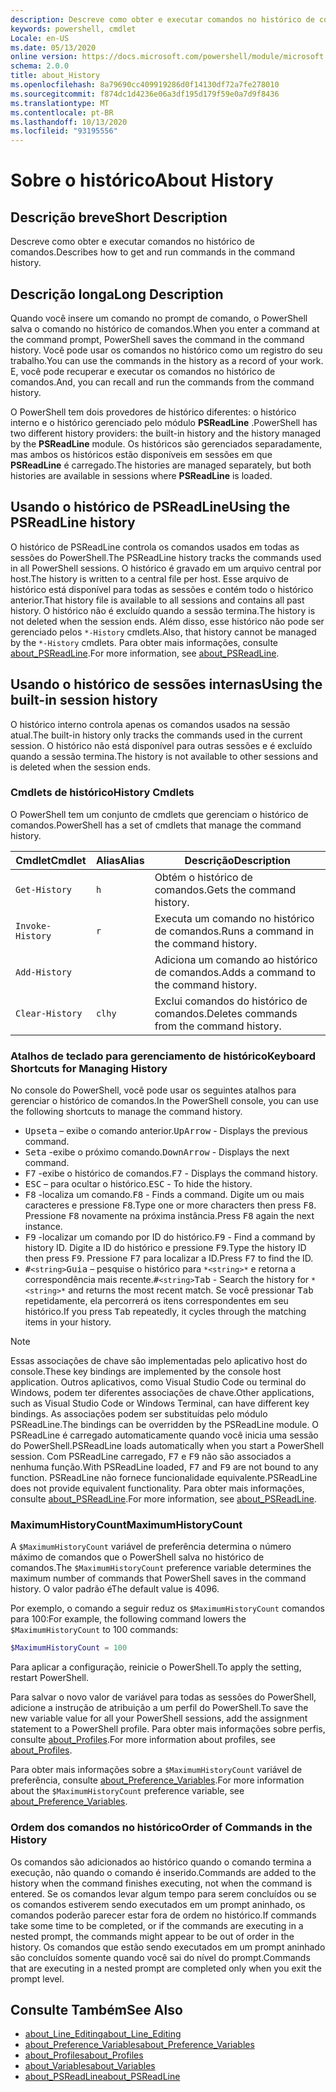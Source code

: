 ```yaml
---
description: Descreve como obter e executar comandos no histórico de comandos.
keywords: powershell, cmdlet
Locale: en-US
ms.date: 05/13/2020
online version: https://docs.microsoft.com/powershell/module/microsoft.powershell.core/about/about_history?view=powershell-7.1&WT.mc_id=ps-gethelp
schema: 2.0.0
title: about_History
ms.openlocfilehash: 8a79690cc409919286d0f14130df72a7fe278010
ms.sourcegitcommit: f874dc1d4236e06a3df195d179f59e0a7d9f8436
ms.translationtype: MT
ms.contentlocale: pt-BR
ms.lasthandoff: 10/13/2020
ms.locfileid: "93195556"
---
```

# <a name="about-history"></a><span data-ttu-id="82928-104">Sobre o histórico</span><span class="sxs-lookup"><span data-stu-id="82928-104">About History</span></span>

## <a name="short-description"></a><span data-ttu-id="82928-105">Descrição breve</span><span class="sxs-lookup"><span data-stu-id="82928-105">Short Description</span></span>
<span data-ttu-id="82928-106">Descreve como obter e executar comandos no histórico de comandos.</span><span class="sxs-lookup"><span data-stu-id="82928-106">Describes how to get and run commands in the command history.</span></span>

## <a name="long-description"></a><span data-ttu-id="82928-107">Descrição longa</span><span class="sxs-lookup"><span data-stu-id="82928-107">Long Description</span></span>

<span data-ttu-id="82928-108">Quando você insere um comando no prompt de comando, o PowerShell salva o comando no histórico de comandos.</span><span class="sxs-lookup"><span data-stu-id="82928-108">When you enter a command at the command prompt, PowerShell saves the command in the command history.</span></span> <span data-ttu-id="82928-109">Você pode usar os comandos no histórico como um registro do seu trabalho.</span><span class="sxs-lookup"><span data-stu-id="82928-109">You can use the commands in the history as a record of your work.</span></span> <span data-ttu-id="82928-110">E, você pode recuperar e executar os comandos no histórico de comandos.</span><span class="sxs-lookup"><span data-stu-id="82928-110">And, you can recall and run the commands from the command history.</span></span>

<span data-ttu-id="82928-111">O PowerShell tem dois provedores de histórico diferentes: o histórico interno e o histórico gerenciado pelo módulo **PSReadLine** .</span><span class="sxs-lookup"><span data-stu-id="82928-111">PowerShell has two different history providers: the built-in history and the history managed by the **PSReadLine** module.</span></span> <span data-ttu-id="82928-112">Os históricos são gerenciados separadamente, mas ambos os históricos estão disponíveis em sessões em que **PSReadLine** é carregado.</span><span class="sxs-lookup"><span data-stu-id="82928-112">The histories are managed separately, but both histories are available in sessions where **PSReadLine** is loaded.</span></span>

## <a name="using-the-psreadline-history"></a><span data-ttu-id="82928-113">Usando o histórico de PSReadLine</span><span class="sxs-lookup"><span data-stu-id="82928-113">Using the PSReadLine history</span></span>

<span data-ttu-id="82928-114">O histórico de PSReadLine controla os comandos usados em todas as sessões do PowerShell.</span><span class="sxs-lookup"><span data-stu-id="82928-114">The PSReadLine history tracks the commands used in all PowerShell sessions.</span></span>
<span data-ttu-id="82928-115">O histórico é gravado em um arquivo central por host.</span><span class="sxs-lookup"><span data-stu-id="82928-115">The history is written to a central file per host.</span></span> <span data-ttu-id="82928-116">Esse arquivo de histórico está disponível para todas as sessões e contém todo o histórico anterior.</span><span class="sxs-lookup"><span data-stu-id="82928-116">That history file is available to all sessions and contains all past history.</span></span> <span data-ttu-id="82928-117">O histórico não é excluído quando a sessão termina.</span><span class="sxs-lookup"><span data-stu-id="82928-117">The history is not deleted when the session ends.</span></span> <span data-ttu-id="82928-118">Além disso, esse histórico não pode ser gerenciado pelos `*-History` cmdlets.</span><span class="sxs-lookup"><span data-stu-id="82928-118">Also, that history cannot be managed by the `*-History` cmdlets.</span></span> <span data-ttu-id="82928-119">Para obter mais informações, consulte [about_PSReadLine](../../PSReadLine/About/about_PSReadLine.md).</span><span class="sxs-lookup"><span data-stu-id="82928-119">For more information, see [about_PSReadLine](../../PSReadLine/About/about_PSReadLine.md).</span></span>

## <a name="using-the-built-in-session-history"></a><span data-ttu-id="82928-120">Usando o histórico de sessões internas</span><span class="sxs-lookup"><span data-stu-id="82928-120">Using the built-in session history</span></span>

<span data-ttu-id="82928-121">O histórico interno controla apenas os comandos usados na sessão atual.</span><span class="sxs-lookup"><span data-stu-id="82928-121">The built-in history only tracks the commands used in the current session.</span></span> <span data-ttu-id="82928-122">O histórico não está disponível para outras sessões e é excluído quando a sessão termina.</span><span class="sxs-lookup"><span data-stu-id="82928-122">The history is not available to other sessions and is deleted when the session ends.</span></span>

### <a name="history-cmdlets"></a><span data-ttu-id="82928-123">Cmdlets de histórico</span><span class="sxs-lookup"><span data-stu-id="82928-123">History Cmdlets</span></span>

<span data-ttu-id="82928-124">O PowerShell tem um conjunto de cmdlets que gerenciam o histórico de comandos.</span><span class="sxs-lookup"><span data-stu-id="82928-124">PowerShell has a set of cmdlets that manage the command history.</span></span>

| <span data-ttu-id="82928-125">Cmdlet</span><span class="sxs-lookup"><span data-stu-id="82928-125">Cmdlet</span></span>           | <span data-ttu-id="82928-126">Alias</span><span class="sxs-lookup"><span data-stu-id="82928-126">Alias</span></span>  | <span data-ttu-id="82928-127">Descrição</span><span class="sxs-lookup"><span data-stu-id="82928-127">Description</span></span>                                |
| ---------------- | ------ | ------------------------------------------ |
| `Get-History`    | `h`    | <span data-ttu-id="82928-128">Obtém o histórico de comandos.</span><span class="sxs-lookup"><span data-stu-id="82928-128">Gets the command history.</span></span>                  |
| `Invoke-History` | `r`    | <span data-ttu-id="82928-129">Executa um comando no histórico de comandos.</span><span class="sxs-lookup"><span data-stu-id="82928-129">Runs a command in the command history.</span></span>     |
| `Add-History`    |        | <span data-ttu-id="82928-130">Adiciona um comando ao histórico de comandos.</span><span class="sxs-lookup"><span data-stu-id="82928-130">Adds a command to the command history.</span></span>     |
| `Clear-History`  | `clhy` | <span data-ttu-id="82928-131">Exclui comandos do histórico de comandos.</span><span class="sxs-lookup"><span data-stu-id="82928-131">Deletes commands from the command history.</span></span> |

### <a name="keyboard-shortcuts-for-managing-history"></a><span data-ttu-id="82928-132">Atalhos de teclado para gerenciamento de histórico</span><span class="sxs-lookup"><span data-stu-id="82928-132">Keyboard Shortcuts for Managing History</span></span>

<span data-ttu-id="82928-133">No console do PowerShell, você pode usar os seguintes atalhos para gerenciar o histórico de comandos.</span><span class="sxs-lookup"><span data-stu-id="82928-133">In the PowerShell console, you can use the following shortcuts to manage the command history.</span></span>

- <span data-ttu-id="82928-134"><kbd>Upseta</kbd> – exibe o comando anterior.</span><span class="sxs-lookup"><span data-stu-id="82928-134"><kbd>UpArrow</kbd> - Displays the previous command.</span></span>
- <span data-ttu-id="82928-135"><kbd>Seta</kbd> -exibe o próximo comando.</span><span class="sxs-lookup"><span data-stu-id="82928-135"><kbd>DownArrow</kbd> - Displays the next command.</span></span>
- <span data-ttu-id="82928-136"><kbd>F7</kbd> -exibe o histórico de comandos.</span><span class="sxs-lookup"><span data-stu-id="82928-136"><kbd>F7</kbd> - Displays the command history.</span></span>
- <span data-ttu-id="82928-137"><kbd>ESC</kbd> – para ocultar o histórico.</span><span class="sxs-lookup"><span data-stu-id="82928-137"><kbd>ESC</kbd> - To hide the history.</span></span>
- <span data-ttu-id="82928-138"><kbd>F8</kbd> -localiza um comando.</span><span class="sxs-lookup"><span data-stu-id="82928-138"><kbd>F8</kbd> - Finds a command.</span></span> <span data-ttu-id="82928-139">Digite um ou mais caracteres e pressione <kbd>F8</kbd>.</span><span class="sxs-lookup"><span data-stu-id="82928-139">Type one or more characters then press <kbd>F8</kbd>.</span></span> <span data-ttu-id="82928-140">Pressione <kbd>F8</kbd> novamente na próxima instância.</span><span class="sxs-lookup"><span data-stu-id="82928-140">Press <kbd>F8</kbd> again the next instance.</span></span>
- <span data-ttu-id="82928-141"><kbd>F9</kbd> -localizar um comando por ID do histórico.</span><span class="sxs-lookup"><span data-stu-id="82928-141"><kbd>F9</kbd> - Find a command by history ID.</span></span> <span data-ttu-id="82928-142">Digite a ID do histórico e pressione <kbd>F9</kbd>.</span><span class="sxs-lookup"><span data-stu-id="82928-142">Type the history ID then press <kbd>F9</kbd>.</span></span> <span data-ttu-id="82928-143">Pressione <kbd>F7</kbd> para localizar a ID.</span><span class="sxs-lookup"><span data-stu-id="82928-143">Press <kbd>F7</kbd> to find the ID.</span></span>
- <span data-ttu-id="82928-144"><kbd>#</kbd>`<string>`</kbd><kbd>Guia</kbd> – pesquise o histórico para `*<string>*` e retorna a correspondência mais recente.</span><span class="sxs-lookup"><span data-stu-id="82928-144"><kbd>#</kbd>`<string>`</kbd><kbd>Tab</kbd> - Search the history for `*<string>*` and returns the most recent match.</span></span> <span data-ttu-id="82928-145">Se você pressionar <kbd>Tab</kbd> repetidamente, ela percorrerá os itens correspondentes em seu histórico.</span><span class="sxs-lookup"><span data-stu-id="82928-145">If you press <kbd>Tab</kbd> repeatedly, it cycles through the matching items in your history.</span></span>

> [!NOTE]
> <span data-ttu-id="82928-146">Essas associações de chave são implementadas pelo aplicativo host do console.</span><span class="sxs-lookup"><span data-stu-id="82928-146">These key bindings are implemented by the console host application.</span></span> <span data-ttu-id="82928-147">Outros aplicativos, como Visual Studio Code ou terminal do Windows, podem ter diferentes associações de chave.</span><span class="sxs-lookup"><span data-stu-id="82928-147">Other applications, such as Visual Studio Code or Windows Terminal, can have different key bindings.</span></span> <span data-ttu-id="82928-148">As associações podem ser substituídas pelo módulo PSReadLine.</span><span class="sxs-lookup"><span data-stu-id="82928-148">The bindings can be overridden by the PSReadLine module.</span></span> <span data-ttu-id="82928-149">O PSReadLine é carregado automaticamente quando você inicia uma sessão do PowerShell.</span><span class="sxs-lookup"><span data-stu-id="82928-149">PSReadLine loads automatically when you start a PowerShell session.</span></span>
> <span data-ttu-id="82928-150">Com PSReadLine carregado, <kbd>F7</kbd> e <kbd>F9</kbd> não são associados a nenhuma função.</span><span class="sxs-lookup"><span data-stu-id="82928-150">With PSReadLine loaded, <kbd>F7</kbd> and <kbd>F9</kbd> are not bound to any function.</span></span> <span data-ttu-id="82928-151">PSReadLine não fornece funcionalidade equivalente.</span><span class="sxs-lookup"><span data-stu-id="82928-151">PSReadLine does not provide equivalent functionality.</span></span> <span data-ttu-id="82928-152">Para obter mais informações, consulte [about_PSReadLine](../../PSReadLine/About/about_PSReadLine.md).</span><span class="sxs-lookup"><span data-stu-id="82928-152">For more information, see [about_PSReadLine](../../PSReadLine/About/about_PSReadLine.md).</span></span>

### <a name="maximumhistorycount"></a><span data-ttu-id="82928-153">MaximumHistoryCount</span><span class="sxs-lookup"><span data-stu-id="82928-153">MaximumHistoryCount</span></span>

<span data-ttu-id="82928-154">A `$MaximumHistoryCount` variável de preferência determina o número máximo de comandos que o PowerShell salva no histórico de comandos.</span><span class="sxs-lookup"><span data-stu-id="82928-154">The `$MaximumHistoryCount` preference variable determines the maximum number of commands that PowerShell saves in the command history.</span></span> <span data-ttu-id="82928-155">O valor padrão é</span><span class="sxs-lookup"><span data-stu-id="82928-155">The default value is</span></span>
4096.

<span data-ttu-id="82928-156">Por exemplo, o comando a seguir reduz os `$MaximumHistoryCount` comandos para 100:</span><span class="sxs-lookup"><span data-stu-id="82928-156">For example, the following command lowers the `$MaximumHistoryCount` to 100 commands:</span></span>

```powershell
$MaximumHistoryCount = 100
```

<span data-ttu-id="82928-157">Para aplicar a configuração, reinicie o PowerShell.</span><span class="sxs-lookup"><span data-stu-id="82928-157">To apply the setting, restart PowerShell.</span></span>

<span data-ttu-id="82928-158">Para salvar o novo valor de variável para todas as sessões do PowerShell, adicione a instrução de atribuição a um perfil do PowerShell.</span><span class="sxs-lookup"><span data-stu-id="82928-158">To save the new variable value for all your PowerShell sessions, add the assignment statement to a PowerShell profile.</span></span> <span data-ttu-id="82928-159">Para obter mais informações sobre perfis, consulte [about_Profiles](about_Profiles.md).</span><span class="sxs-lookup"><span data-stu-id="82928-159">For more information about profiles, see [about_Profiles](about_Profiles.md).</span></span>

<span data-ttu-id="82928-160">Para obter mais informações sobre a `$MaximumHistoryCount` variável de preferência, consulte [about_Preference_Variables](about_Preference_Variables.md).</span><span class="sxs-lookup"><span data-stu-id="82928-160">For more information about the `$MaximumHistoryCount` preference variable, see [about_Preference_Variables](about_Preference_Variables.md).</span></span>

### <a name="order-of-commands-in-the-history"></a><span data-ttu-id="82928-161">Ordem dos comandos no histórico</span><span class="sxs-lookup"><span data-stu-id="82928-161">Order of Commands in the History</span></span>

<span data-ttu-id="82928-162">Os comandos são adicionados ao histórico quando o comando termina a execução, não quando o comando é inserido.</span><span class="sxs-lookup"><span data-stu-id="82928-162">Commands are added to the history when the command finishes executing, not when the command is entered.</span></span> <span data-ttu-id="82928-163">Se os comandos levar algum tempo para serem concluídos ou se os comandos estiverem sendo executados em um prompt aninhado, os comandos poderão parecer estar fora de ordem no histórico.</span><span class="sxs-lookup"><span data-stu-id="82928-163">If commands take some time to be completed, or if the commands are executing in a nested prompt, the commands might appear to be out of order in the history.</span></span> <span data-ttu-id="82928-164">Os comandos que estão sendo executados em um prompt aninhado são concluídos somente quando você sai do nível do prompt.</span><span class="sxs-lookup"><span data-stu-id="82928-164">Commands that are executing in a nested prompt are completed only when you exit the prompt level.</span></span>

## <a name="see-also"></a><span data-ttu-id="82928-165">Consulte Também</span><span class="sxs-lookup"><span data-stu-id="82928-165">See Also</span></span>

- [<span data-ttu-id="82928-166">about_Line_Editing</span><span class="sxs-lookup"><span data-stu-id="82928-166">about_Line_Editing</span></span>](about_Line_Editing.md)
- [<span data-ttu-id="82928-167">about_Preference_Variables</span><span class="sxs-lookup"><span data-stu-id="82928-167">about_Preference_Variables</span></span>](about_Preference_Variables.md)
- [<span data-ttu-id="82928-168">about_Profiles</span><span class="sxs-lookup"><span data-stu-id="82928-168">about_Profiles</span></span>](about_Profiles.md)
- [<span data-ttu-id="82928-169">about_Variables</span><span class="sxs-lookup"><span data-stu-id="82928-169">about_Variables</span></span>](about_Variables.md)
- [<span data-ttu-id="82928-170">about_PSReadLine</span><span class="sxs-lookup"><span data-stu-id="82928-170">about_PSReadLine</span></span>](../../PSReadLine/About/about_PSReadLine.md)

